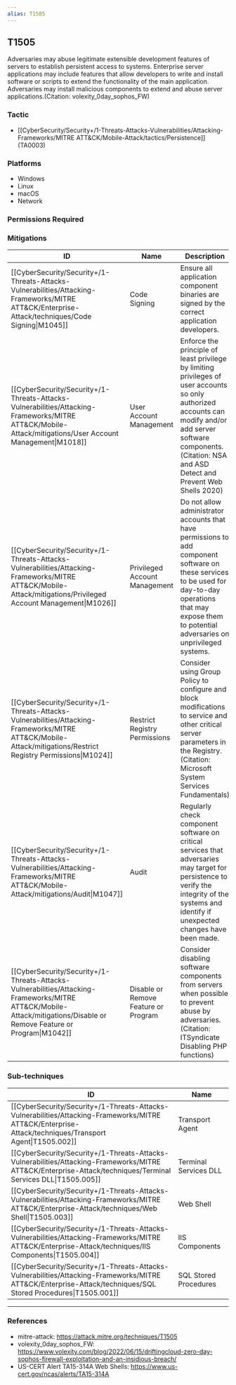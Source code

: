 ```yaml
---
alias: T1505
---
```


## T1505

Adversaries may abuse legitimate extensible development features of servers to establish persistent access to systems. Enterprise server applications may include features that allow developers to write and install software or scripts to extend the functionality of the main application. Adversaries may install malicious components to extend and abuse server applications.(Citation: volexity_0day_sophos_FW)


### Tactic
- [[CyberSecurity/Security+/1-Threats-Attacks-Vulnerabilities/Attacking-Frameworks/MITRE ATT&CK/Mobile-Attack/tactics/Persistence]] (TA0003)

### Platforms
- Windows
- Linux
- macOS
- Network

### Permissions Required

### Mitigations

| ID | Name | Description |
| --- | --- | --- |
| [[CyberSecurity/Security+/1-Threats-Attacks-Vulnerabilities/Attacking-Frameworks/MITRE ATT&CK/Enterprise-Attack/techniques/Code Signing\|M1045]] | Code Signing | Ensure all application component binaries are signed by the correct application developers. |
| [[CyberSecurity/Security+/1-Threats-Attacks-Vulnerabilities/Attacking-Frameworks/MITRE ATT&CK/Mobile-Attack/mitigations/User Account Management\|M1018]] | User Account Management | Enforce the principle of least privilege by limiting privileges of user accounts so only authorized accounts can modify and/or add server software components.(Citation: NSA and ASD Detect and Prevent Web Shells 2020) |
| [[CyberSecurity/Security+/1-Threats-Attacks-Vulnerabilities/Attacking-Frameworks/MITRE ATT&CK/Mobile-Attack/mitigations/Privileged Account Management\|M1026]] | Privileged Account Management | Do not allow administrator accounts that have permissions to add component software on these services to be used for day-to-day operations that may expose them to potential adversaries on unprivileged systems. |
| [[CyberSecurity/Security+/1-Threats-Attacks-Vulnerabilities/Attacking-Frameworks/MITRE ATT&CK/Mobile-Attack/mitigations/Restrict Registry Permissions\|M1024]] | Restrict Registry Permissions | Consider using Group Policy to configure and block modifications to service and other critical server parameters in the Registry.(Citation: Microsoft System Services Fundamentals) |
| [[CyberSecurity/Security+/1-Threats-Attacks-Vulnerabilities/Attacking-Frameworks/MITRE ATT&CK/Mobile-Attack/mitigations/Audit\|M1047]] | Audit | Regularly check component software on critical services that adversaries may target for persistence to verify the integrity of the systems and identify if unexpected changes have been made. |
| [[CyberSecurity/Security+/1-Threats-Attacks-Vulnerabilities/Attacking-Frameworks/MITRE ATT&CK/Mobile-Attack/mitigations/Disable or Remove Feature or Program\|M1042]] | Disable or Remove Feature or Program | Consider disabling software components from servers when possible to prevent abuse by adversaries.(Citation: ITSyndicate Disabling PHP functions) |

### Sub-techniques

| ID | Name |
| --- | --- |
| [[CyberSecurity/Security+/1-Threats-Attacks-Vulnerabilities/Attacking-Frameworks/MITRE ATT&CK/Enterprise-Attack/techniques/Transport Agent\|T1505.002]] | Transport Agent |
| [[CyberSecurity/Security+/1-Threats-Attacks-Vulnerabilities/Attacking-Frameworks/MITRE ATT&CK/Enterprise-Attack/techniques/Terminal Services DLL\|T1505.005]] | Terminal Services DLL |
| [[CyberSecurity/Security+/1-Threats-Attacks-Vulnerabilities/Attacking-Frameworks/MITRE ATT&CK/Enterprise-Attack/techniques/Web Shell\|T1505.003]] | Web Shell |
| [[CyberSecurity/Security+/1-Threats-Attacks-Vulnerabilities/Attacking-Frameworks/MITRE ATT&CK/Enterprise-Attack/techniques/IIS Components\|T1505.004]] | IIS Components |
| [[CyberSecurity/Security+/1-Threats-Attacks-Vulnerabilities/Attacking-Frameworks/MITRE ATT&CK/Enterprise-Attack/techniques/SQL Stored Procedures\|T1505.001]] | SQL Stored Procedures |


---
### References

- mitre-attack: https://attack.mitre.org/techniques/T1505
- volexity_0day_sophos_FW: https://www.volexity.com/blog/2022/06/15/driftingcloud-zero-day-sophos-firewall-exploitation-and-an-insidious-breach/
- US-CERT Alert TA15-314A Web Shells: https://www.us-cert.gov/ncas/alerts/TA15-314A
